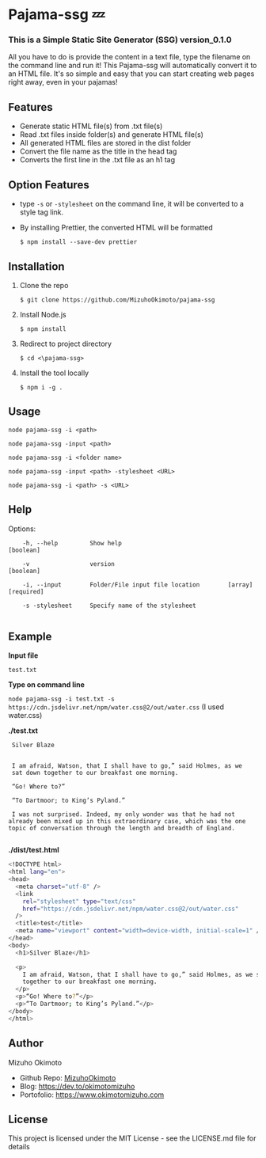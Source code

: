 # Pajama-ssg :zzz:
### This is a Simple Static Site Generator (SSG) version_0.1.0
All you have to do is provide the content in a text file, type the filename on the command line and run it! This Pajama-ssg will automatically convert it to an HTML file. It's so simple and easy that you can start creating web pages right away, even in your pajamas!

## Features
- Generate static HTML file(s) from .txt file(s)
- Read .txt files inside folder(s) and generate HTML file(s)
- All generated HTML files are stored in the dist folder
- Convert the file name as the title in the head tag
- Converts the first line in the .txt file as an h1 tag

## Option Features
- type ```-s``` or ```-stylesheet``` on the command line, it will be converted to a style tag link.
- By installing Prettier, the converted HTML will be formatted

  ```$ npm install --save-dev prettier```

## Installation
1. Clone the repo

   ```$ git clone https://github.com/MizuhoOkimoto/pajama-ssg```
2. Install Node.js
 
   ```$ npm install```
3. Redirect to project directory
 
   ```$ cd <\pajama-ssg>```
4. Install the tool locally
 
   ```$ npm i -g .```

## Usage
```node pajama-ssg -i <path>```
	
```node pajama-ssg -input <path>```
	
```node pajama-ssg -i <folder name>```
	
```node pajama-ssg -input <path> -stylesheet <URL>```
	
```node pajama-ssg -i <path> -s <URL>```

	
## Help
Options:
```
    -h, --help         Show help                              [boolean]
	
    -v                 version                                [boolean]
	
    -i, --input        Folder/File input file location        [array] [required]
	
    -s -stylesheet     Specify name of the stylesheet 
	
```

## Example

**Input file** 
   
   ```test.txt```

**Type on command line** 
   
   ```node pajama-ssg -i test.txt -s https://cdn.jsdelivr.net/npm/water.css@2/out/water.css```
   (I used water.css)



**./test.txt**
 ```
  Silver Blaze


  I am afraid, Watson, that I shall have to go,” said Holmes, as we
  sat down together to our breakfast one morning.

  “Go! Where to?”

  “To Dartmoor; to King’s Pyland.”

  I was not surprised. Indeed, my only wonder was that he had not already been mixed up in this extraordinary case, which was the one topic of conversation through the length and breadth of England.
  
   ```
  
  
  
  
**./dist/test.html**
  ```sh
  <!DOCTYPE html>
<html lang="en">
  <head>
    <meta charset="utf-8" />
    <link
      rel="stylesheet" type="text/css"
      href="https://cdn.jsdelivr.net/npm/water.css@2/out/water.css"
    />
    <title>test</title>
    <meta name="viewport" content="width=device-width, initial-scale=1" />
  </head>
  <body>
    <h1>Silver Blaze</h1>

    <p>
      I am afraid, Watson, that I shall have to go,” said Holmes, as we sat down
      together to our breakfast one morning.
    </p>
    <p>“Go! Where to?”</p>
    <p>“To Dartmoor; to King’s Pyland.”</p>
  </body>
</html>
  ```
 
## Author
Mizuho Okimoto
- Github Repo:  [MizuhoOkimoto](https://github.com/MizuhoOkimoto)
- Blog: https://dev.to/okimotomizuho
- Portofolio: https://www.okimotomizuho.com

## License
This project is licensed under the MIT License - see the LICENSE.md file for details

